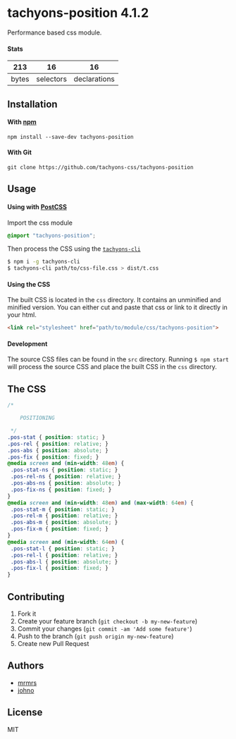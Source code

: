 # tachyons-position 4.1.2

Performance based css module.

#### Stats

213 | 16 | 16
---|---|---
bytes | selectors | declarations

## Installation

#### With [npm](https://npmjs.com)

```
npm install --save-dev tachyons-position
```

#### With Git

```
git clone https://github.com/tachyons-css/tachyons-position
```

## Usage

#### Using with [PostCSS](https://github.com/postcss/postcss)

Import the css module

```css
@import "tachyons-position";
```

Then process the CSS using the [`tachyons-cli`](https://github.com/tachyons-css/tachyons-cli)

```sh
$ npm i -g tachyons-cli
$ tachyons-cli path/to/css-file.css > dist/t.css
```

#### Using the CSS

The built CSS is located in the `css` directory. It contains an unminified and minified version.
You can either cut and paste that css or link to it directly in your html.

```html
<link rel="stylesheet" href="path/to/module/css/tachyons-position">
```

#### Development

The source CSS files can be found in the `src` directory.
Running `$ npm start` will process the source CSS and place the built CSS in the `css` directory.

## The CSS

```css
/*

    POSITIONING

 */
.pos-stat { position: static; }
.pos-rel { position: relative; }
.pos-abs { position: absolute; }
.pos-fix { position: fixed; }
@media screen and (min-width: 48em) {
 .pos-stat-ns { position: static; }
 .pos-rel-ns { position: relative; }
 .pos-abs-ns { position: absolute; }
 .pos-fix-ns { position: fixed; }
}
@media screen and (min-width: 48em) and (max-width: 64em) {
 .pos-stat-m { position: static; }
 .pos-rel-m { position: relative; }
 .pos-abs-m { position: absolute; }
 .pos-fix-m { position: fixed; }
}
@media screen and (min-width: 64em) {
 .pos-stat-l { position: static; }
 .pos-rel-l { position: relative; }
 .pos-abs-l { position: absolute; }
 .pos-fix-l { position: fixed; }
}
```

## Contributing

1. Fork it
2. Create your feature branch (`git checkout -b my-new-feature`)
3. Commit your changes (`git commit -am 'Add some feature'`)
4. Push to the branch (`git push origin my-new-feature`)
5. Create new Pull Request

## Authors

* [mrmrs](http://mrmrs.io)
* [johno](http://johnotander.com)

## License

MIT

